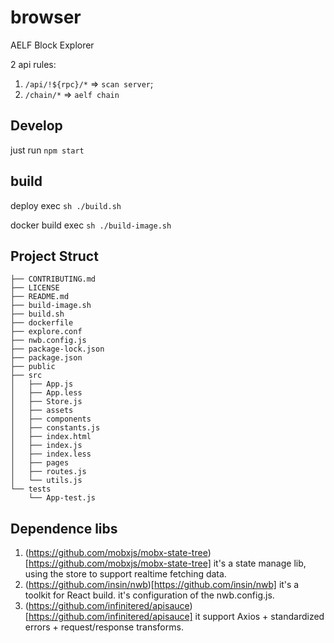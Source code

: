 # browser

AELF Block Explorer

2 api rules:

1. `/api/!${rpc}/*` => `scan server`;
2. `/chain/*` => `aelf chain`

## Develop

just run `npm start`

## build

deploy exec `sh ./build.sh`

docker build exec `sh ./build-image.sh`

## Project Struct

```
├── CONTRIBUTING.md
├── LICENSE
├── README.md
├── build-image.sh
├── build.sh
├── dockerfile
├── explore.conf
├── nwb.config.js
├── package-lock.json
├── package.json
├── public
├── src
│   ├── App.js
│   ├── App.less
│   ├── Store.js
│   ├── assets
│   ├── components
│   ├── constants.js
│   ├── index.html
│   ├── index.js
│   ├── index.less
│   ├── pages
│   ├── routes.js
│   └── utils.js
└── tests
    └── App-test.js
```

## Dependence libs

1. (https://github.com/mobxjs/mobx-state-tree)[https://github.com/mobxjs/mobx-state-tree] it's a state manage lib, using the store to support realtime fetching data.
2. (https://github.com/insin/nwb)[https://github.com/insin/nwb] it's a toolkit for React build. it's configuration of the nwb.config.js.
3. (https://github.com/infinitered/apisauce)[https://github.com/infinitered/apisauce] it support Axios + standardized errors + request/response transforms.
